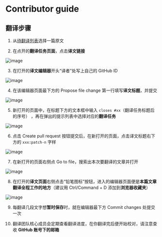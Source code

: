 # Contributor guide

## 翻译步骤

1. 从[待翻译列表][1]选择一篇原文

2. 在点开的**翻译任务页面**，点击**译文链接**

![image](https://user-images.githubusercontent.com/19969570/62818115-fc007680-bb74-11e9-957b-08a695c760c6.png)

3. 在打开的**译文编辑器**开头“译者”处写上自己的 GitHub ID

![image](https://user-images.githubusercontent.com/19969570/62830781-f2474380-bc46-11e9-9c8f-0750ad7f2c84.png)

4. 在该编辑器页面最下方的 Propose file change 第一行填写**译文标题**，并提交

![image](https://user-images.githubusercontent.com/19969570/62818127-2baf7e80-bb75-11e9-8fd1-79afe4b5e353.png)

5. 新打开的页面中，在标题下方的文本框中输入 `closes #xx`（翻译任务标题后的序号） ，再在弹出的提示列表中选择对应的**翻译任务**

![image](https://user-images.githubusercontent.com/19969570/103155510-964d7280-47db-11eb-91b6-f40ccf0fb1db.png)

6. 点击 Create pull request 按钮提交后，在新打开的页面，点击译文标题右下方的 `xxx:patch-n` 字样

![image](https://user-images.githubusercontent.com/19969570/103155575-1c69b900-47dc-11eb-9590-a2990188632b.png)

7. 在新打开的页面右侧点 Go to file，搜索出本次要翻译的文章并打开

![image](https://user-images.githubusercontent.com/19969570/103155607-5c30a080-47dc-11eb-9329-03bd94a9734a.png)

8. 在打开的**译文页面**右侧点击“铅笔图标”按钮，进入的编辑器页面便是**本篇文章翻译全程工作的地方**（建议用 Ctrl/Command + D 添加到**浏览器收藏夹**）

![image](https://user-images.githubusercontent.com/19969570/62818137-65808500-bb75-11e9-98d9-7ba710c003b5.png)

9. 每翻译几段文字想**暂时保存**时，就在编辑器最下方 Commit changes 处提交一次

10. 翻译团队核心成员会定期查看翻译进度，在你翻译完后便开始校对，请注意查收 **GitHub 账号下的邮箱**

[1]: https://github.com/freeCodeCamp/news-translation/issues?q=is%3Aissue+is%3Aopen+label%3ATranslation-needed
